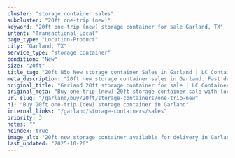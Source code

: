 ```yaml
---
cluster: "storage container sales"
subcluster: "20ft one-trip (new)"
keyword: "20ft one-trip (new) storage container for sale Garland, TX"
intent: "Transactional-Local"
page_type: "Location-Product"
city: "Garland, TX"
service_type: "storage container"
condition: "New"
size: "20ft"
title_tag: "20ft N5o New storage container Sales in Garland | LC Container"
meta_description: "20ft new storage container sales in Garland. Fast delivery, competitive pricing. Serving storage containers area. Quote ID: FMP. Call (214) 524-4168 for your free quote today."
original_title: "Garland 20ft storage container for sale | LC Container"
original_meta: "Buy one-trip (new) 20ft storage container sale with local delivery in Garland, TX. LC Container — local Since 2003. Request a fast quote today."
url_slug: "/garland/buy/20ft/storage-containers/one-trip-new"
h1: "Buy 20ft one-trip (new) storage container in Garland"
internal_links: "/garland/storage-containers/sales"
priority: 3
notes: ""
noindex: true
image_alt: "20ft new storage container available for delivery in Garland"
last_updated: "2025-10-20"
---
```


<!-- TODO: Add unique city/inventory copy, images, and internal links here. -->
